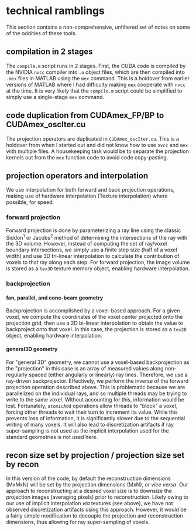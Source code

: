 # technical ramblings
This section contains a non-comprehensive, unfiltered set of notes on some of the oddities of these tools.

## compilation in 2 stages
The `compile.m` script runs in 2 stages. 
First, the CUDA code is compiled by the NVIDIA `nvcc` compiler into `.o` object files, 
which are then compiled into `.mex` files in MATLAB using the `mex` command. 
This is a holdover from earlier versions of MATLAB where I had difficulty making `mex` cooperate with `nvcc` at the time. 
It is very likely that the `compile.m` script could be simplified to simply use a single-stage `mex` command.

## code duplication from CUDAmex_FP/BP to CUDAmex_oscIter.cu
The projection operators are duplicated in `CUDAmex_oscIter.cu`. This is a holdover from when I started out and did not know how to use `nvcc` and `mex` with multiple files. A housekeeping task would be to separate the projection kernels out from the `mex` function code to avoid code copy-pasting.

## projection operators and interpolation
We use interpolation for both forward and back projection operations, making use of hardware interpolation (Texture interpolation) 
where possible, for speed.

### forward projection 
Forward projection is done by parameterizing a ray line using the classic Siddon<sup>1</sup> or Jacobs<sup>2</sup> method of 
determining the intersections of the ray with the 3D volume. 
However, instead of computing the set of ray/voxel boundary intersections, we simply use a finite step size (half of a voxel width) and 
use 3D tri-linear interpolation to calculate the contribution of voxels to that ray along each step. For forward projection, the image volume
is stored as a `tex3D` texture memory object, enabling hardware interpolation.

### backprojection 
#### fan, parallel, and cone-beam geometry
Backprojection is accomplished by a voxel-based approach. For a given voxel, we compute the coordinates of the voxel center projected 
onto the projection grid, then use a 2D bi-linear interpolation to obtain the value to backproject onto that voxel. In this case, 
the projection is stored as a `tex2D` object, enabling hardware interpolation.

#### general3D geometry
For "general 3D" geometry, we cannot use a voxel-based backprojection as the "projection" in this case is an array of measured values along
non-regularly spaced (either angularly or linearly) ray lines. Therefore, we use a ray-driven backprojector. 
Effectively, we perform the inverse of the forward projection operation described above. 
This is problematic because we are parallelized on the individual rays, and so multiple threads may be trying to write to the same voxel.
Without accounting for this, information would be lost. Fortunately, `atomicAdd` operations allow threads to "block" a voxel, forcing 
other threads to wait their turn to increment its value. While this prevents loss of information, it is significantly slower due to 
the sequential writing of many voxels. It will also lead to discretization artifacts if ray super-sampling is not used as the implicit interpolation used for the standard geometries is not used here.

## recon size set by projection / projection size set by recon
In this version of the code, by default the reconstruction dimensions (MxMxN) will be set by the projection dimensions (MxN), 
or *vice versa*. Our approach to reconstructing at a desired voxel size is to downsize the projection images (averaging pixels)
prior to reconstruction. Likely owing to our use of implicit interpolation *via* textures (see above), we have not observed
discretization artifacts using this approach. However, it would be a fairly simple modification to decouple the projection and 
reconstruction dimensions, thus allowing for ray super-sampling of voxels.
